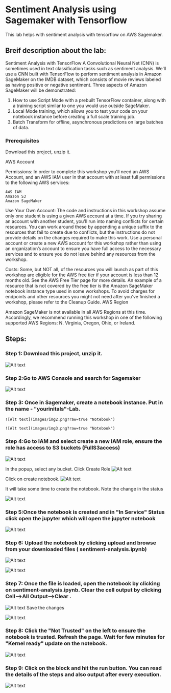 # Sentiment Analysis using Sagemaker with Tensorflow


This lab helps with sentiment analysis with tensorflow on AWS Sagemaker.

## Breif description about the lab: 
Sentiment Analysis with TensorFlow
A Convolutional Neural Net (CNN) is sometimes used in text classification tasks such as sentiment analysis. We'll use a CNN built with TensorFlow to perform sentiment analysis in Amazon SageMaker on the IMDB dataset, which consists of movie reviews labeled as having positive or negative sentiment. Three aspects of Amazon SageMaker will be demonstrated:

1) How to use Script Mode with a prebuilt TensorFlow container, along with a training script similar to one you would use outside SageMaker.
2) Local Mode training, which allows you to test your code on your notebook instance before creating a full scale training job.
3) Batch Transform for offline, asynchronous predictions on large batches of data.

### Prerequisites

Download this project, unzip it.

AWS Account

Permissions: In order to complete this workshop you'll need an AWS Account, and an AWS IAM user in that account with at least full permissions to the following AWS services:

    AWS IAM
    Amazon S3
    Amazon SageMaker
  
   
Use Your Own Account: The code and instructions in this workshop assume only one student is using a given AWS account at a time. If you try sharing an account with another student, you'll run into naming conflicts for certain resources. You can work around these by appending a unique suffix to the resources that fail to create due to conflicts, but the instructions do not provide details on the changes required to make this work. Use a personal account or create a new AWS account for this workshop rather than using an organization’s account to ensure you have full access to the necessary services and to ensure you do not leave behind any resources from the workshop.

Costs: Some, but NOT all, of the resources you will launch as part of this workshop are eligible for the AWS free tier if your account is less than 12 months old. See the AWS Free Tier page for more details. An example of a resource that is not covered by the free tier is the Amazon SageMaker notebook instance type used in some workshops. To avoid charges for endpoints and other resources you might not need after you've finished a workshop, please refer to the Cleanup Guide.
AWS Region

Amazon SageMaker is not available in all AWS Regions at this time. Accordingly, we recommend running this workshop in one of the following supported AWS Regions: N. Virginia, Oregon, Ohio, or Ireland.


## Steps:

### Step 1: Download this project, unzip it.
![Alt text](images/img0.png?raw=true "Download project zip")



### Step 2:Go to AWS Console and search for Sagemaker
![Alt text](images/img1.png?raw=true "AWS Console - Sagemaker")
### Step 3: Once in Sagemaker, create a notebook instance. Put in the name - "yourinitals"-Lab. 
    ![Alt text](images/img2.png?raw=true "Notebook")
    
    ![Alt text](images/img3.png?raw=true "Notebook")
### Step 4:Go to IAM and select create a new IAM role, ensure the role has access to S3 buckets (FullS3access)
![Alt text](images/img4.png?raw=true "Notebook")

In the popup, select any bucket. Click Create Role
![Alt text](images/img5.png?raw=true "Notebook")

Click on create notebook.
![Alt text](images/img6.png?raw=true "Notebook")

It will take some time to create the notebook. Note the change in the status

![Alt text](images/img7.png?raw=true "Notebook")

### Step 5:Once the notebook is created and in "In Service" Status click open the jupyter which will open the jupyter notebook

![Alt text](images/img8.png?raw=true "Notebook")



### Step 6: Upload the notebook by clicking upload and browse from your downloaded files ( 	sentiment-analysis.ipynb)

![Alt text](images/img10.png?raw=true "Notebook")

![Alt text](images/img11.png?raw=true "Notebook")

### Step 7: Once the file is loaded, open the notebook by clicking on sentiment-analysis.ipynb. Clear the cell output by clicking Cell-->All Output-->Clear . 
![Alt text](images/img12.png?raw=true "Notebook")
Save the changes


![Alt text](images/img14.png?raw=true "Notebook")

### Step 8: Click the "Not Trusted" on the left to ensure the notebook is trusted. Refresh the page. Wait for few minutes for "Kernel ready" update on the notebook. 
![Alt text](images/img15.png?raw=true "Notebook")

### Step 9: Click on the block and hit the run button. You can read the details of the steps and also output after every execution.


![Alt text](images/img13.png?raw=true "Notebook")




